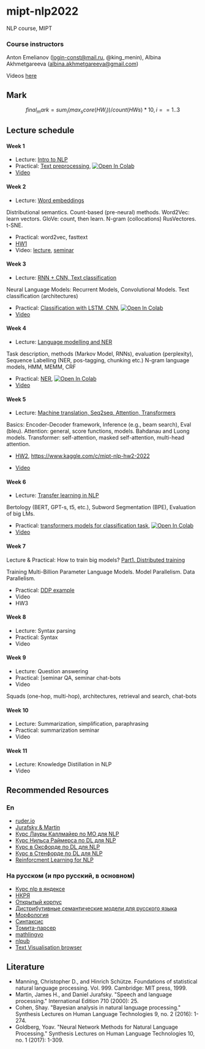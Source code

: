 # mipt-nlp2022
NLP course, MIPT

### Course instructors
Anton Emelianov (login-const@mail.ru, @king_menin), Albina Akhmetgareeva (albina.akhmetgareeva@gmail.com)

Videos [here](https://drive.google.com/drive/folders/1CDQsHx53en5punmtB5I94A4NI2pJY9Wm?usp=sharing)

## Mark
```math
final_mark=sum_i (max_score(HW_i)) / count(HWs) * 10, i==1..3
```

## Lecture schedule

#### Week 1

* Lecture: [Intro to NLP](lectures/L1.Intro2NLP.pdf)
* Practical: [Text preprocessing](seminars/sem1/sem1_basic_text_processing.ipynb), [![Open In Colab](https://colab.research.google.com/assets/colab-badge.svg)](https://colab.research.google.com/github/king-menin/mipt-nlp2022/blob/master/seminars/sem1/sem1_basic_text_processing.ipynb)
* [Video](https://drive.google.com/file/d/1hx3EHLtIsOspEjMDZz9I0ENH3P9DIsrf/view?usp=sharing)

#### Week 2

* Lecture: [Word embeddings](lectures/L2.WordEmbeddings.pdf)

Distributional semantics. Count-based (pre-neural) methods. Word2Vec: learn vectors. GloVe: count, then learn. N-gram (collocations)
RusVectores. t-SNE.
* Practical: word2vec, fasttext
* [HW1](HWs/hw1.ipynb)
* Video: [lecture](https://drive.google.com/file/d/1LQEVudRMccfiIj5igVeNg2qqg9EwRJ7b/view?usp=sharing), [seminar](https://drive.google.com/file/d/1yoXQXRmEvhBUl0iPJgVXFYv9KwyLAzUA/view?usp=sharing)

#### Week 3

* Lecture: [RNN + CNN, Text classification](lectures/L3.TextClassification_BasicNNs_at_NLP.pdf)

Neural Language Models: Recurrent Models, Convolutional Models. Text classification (architectures)
* Practical: [Classification with LSTM, CNN](seminars/sem3/sem3_classification.ipynb), [![Open In Colab](https://colab.research.google.com/assets/colab-badge.svg)](https://colab.research.google.com/github/king-menin/mipt-nlp2021/blob/master/seminars/sem3/sem3_classification.ipynb)
* [Video](https://drive.google.com/file/d/1uqV_uhPUjhqh5v8zVFBPsem4W2oDErGn/view?usp=sharing)

#### Week 4

* Lecture: [Language modelling and NER](lectures/L4.LMs_Intro_and_NER.pdf)

Task description, methods (Markov Model, RNNs), evaluation (perplexity), Sequence Labelling (NER, pos-tagging, chunking etc.) N-gram language models, HMM, MEMM, CRF
* Practical: [NER](seminars/sem4/sem4_ner.ipynb), [![Open In Colab](https://colab.research.google.com/assets/colab-badge.svg)](https://colab.research.google.com/github/king-menin/mipt-nlp2022/blob/master/seminars/sem4/sem4_ner.ipynb)
* [Video](https://drive.google.com/file/d/1ECVWmy7zMs9QPX-nnZ7SASvopBlFAIM6/view?usp=sharing)

#### Week 5
* Lecture: [Machine translation, Seq2seq, Attention, Transformers](lectures/L5.MTAttentionTransformers.pptx.pdf)

Basics: Encoder-Decoder framework, Inference (e.g., beam search),  Eval (bleu).
Attention: general, score functions, models. Bahdanau and Luong models. 
Transformer: self-attention, masked self-attention, multi-head attention.
* [HW2](HWs/hw2.ipynb), https://www.kaggle.com/c/mipt-nlp-hw2-2022

* [Video](https://drive.google.com/file/d/1P0UQX50ZacNnRAhotgjGhZt6L6D3L4Zo/view?usp=sharing)

#### Week 6

* Lecture: [Transfer learning in NLP](lectures/L6.TransferLearning.pdf)

Bertology (BERT, GPT-s, t5, etc.), Subword Segmentation (BPE), Evaluation of big LMs.
* Practical: [transformers models for classification task](seminars/sem6/TransferLearningSeminar.ipynb), [![Open In Colab](https://colab.research.google.com/assets/colab-badge.svg)](https://colab.research.google.com/github/king-menin/mipt-nlp2021/blob/master/seminars/sem6/TransferLearningSeminar.ipynb)
* [Video](https://drive.google.com/file/d/15YWJGC-8FzGBtfO4SkWOvPG5BEgkuZRO/view?usp=sharing)

#### Week 7

Lecture & Practical: How to train big models? [Part1. Distributed training](lectures/L7.DistributedTraining.pdf)

Training Multi-Billion Parameter Language Models. Model Parallelism. Data Parallelism.

* Practical: [DDP example](seminars/sem7)
* Video
* HW3

#### Week 8

* Lecture: Syntax parsing
* Practical: Syntax
* Video

#### Week 9

* Lecture: Question answering
* Practical: [seminar QA, seminar chat-bots
* Video

Squads (one-hop, multi-hop), architectures, retrieval and search, chat-bots


#### Week 10

* Lecture: Summarization, simplification, paraphrasing
* Practical: summarization seminar
* Video

#### Week 11

* Lecture: Knowledge Distillation in NLP
* Video



## Recommended Resources
### En

* [ruder.io](https://ruder.io/)
* [Jurafsky & Martin](https://web.stanford.edu/~jurafsky/slp3/)
* [Курс Лауры Каллмайер по МО для NLP](https://user.phil.hhu.de/~kallmeyer/MachineLearning/index.html)
* [Курс Нильса Раймерса по DL для NLP](https://github.com/UKPLab/deeplearning4nlp-tutorial)
* [Курс в Оксфорде по DL для NLP](https://github.com/UKPLab/deeplearning4nlp-tutorial)
* [Курс в Стенфорде по DL для NLP](https://web.stanford.edu/class/archive/cs/cs224n/cs224n.1214/)
* [Reinforcment Learning for NLP](https://github.com/jiyfeng/rl4nlp)


### На русском (и про русский, в основном)

* [Курс nlp в яндексе](https://github.com/yandexdataschool/nlp_course)
* [НКРЯ](http://ruscorpora.ru)
* [Открытый корпус](http://opencorpora.org)
* [Дистрибутивные семантические модели для русского языка](http://rusvectores.org/ru/)
* [Морфология](https://tech.yandex.ru/mystem/)
* [Синтаксис](https://habrahabr.ru/post/317564/)
* [Томита-парсер](https://tech.yandex.ru/tomita/)
* [mathlingvo](http://mathlingvo.ru)
* [nlpub](https://nlpub.ru)
* [Text Visualisation browser](http://textvis.lnu.se)


## Literature

* Manning, Christopher D., and Hinrich Schütze. Foundations of statistical natural language processing. Vol. 999. Cambridge: MIT press, 1999.
* Martin, James H., and Daniel Jurafsky. "Speech and language processing." International Edition 710 (2000): 25.
* Cohen, Shay. "Bayesian analysis in natural language processing." Synthesis Lectures on Human Language Technologies 9, no. 2 (2016): 1-274.
* Goldberg, Yoav. "Neural Network Methods for Natural Language Processing." Synthesis Lectures on Human Language Technologies 10, no. 1 (2017): 1-309.

